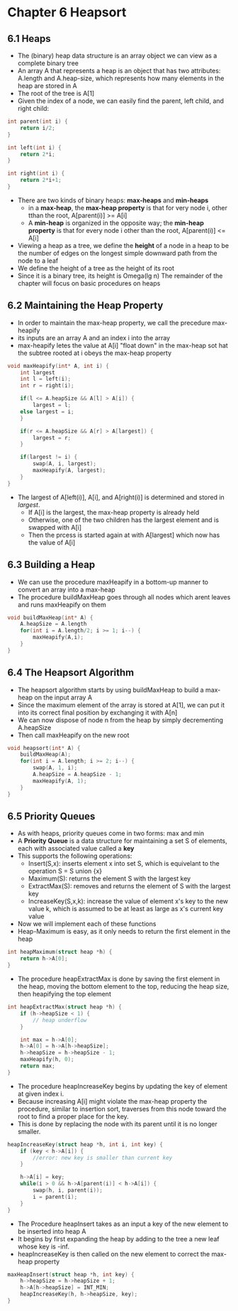 # Chapter 6 Heapsort

## 6.1 Heaps
* The (binary) heap data structure is an array object we can view as a complete binary tree
* An array A that represents a heap is an object that has two attributes: A.length and A.heap-size, which represents how many elements in the heap are stored in A
* The root of the tree is A[1]
* Given the index of a node, we can easily find the parent, left child, and right child:

``` c
int parent(int i) {
    return i/2;
}

int left(int i) {
    return 2*i;
}

int right(int i) {
    return 2*i+1;
}
```

* There are two kinds of binary heaps: **max-heaps** and **min-heaps**
    * in a **max-heap**, the **max-heap property** is that for very node i, other tthan the root, A[parent(i)] >= A[i]
    * A **min-heap** is organized in the opposite way; the **min-heap property** is that for every node i other than the root, A[parent(i)] <= A[i]
* Viewing a heap as a tree, we define the **height** of a node in a heap to be the number of edges on the longest simple downward path from the node to a leaf
* We define the height of a tree as the height of its root
* Since it is a binary tree, its height is Omega(lg n)
The remainder of the chapter will focus on basic procedures on heaps

## 6.2 Maintaining the Heap Property
* In order to maintain the max-heap property, we call the precedure max-heapify
* its inputs are an array A and an index i into the array
* max-heapify letes the value at A[i] "float down" in the max-heap sot hat the subtree rooted at i obeys the max-heap property

``` c
void maxHeapify(int* A, int i) {
    int largest
    int l = left(i);
    int r = right(i);

    if(l <= A.heapSize && A[l] > A[i]) {
        largest = l;
    else largest = i;
    }

    if(r <= A.heapSize && A[r] > A[largest]) {
        largest = r;
    }

    if(largest != i) {
        swap(A, i, largest);
        maxHeapify(A, largest);
    }
}
```

* The largest of A[left(i)], A[i], and A[right(i)] is determined and stored in _largest_.
    * If A[i] is the largest, the max-heap property is already held
    * Otherwise, one of the two children has the largest element and is swapped with A[i]
    * Then the prcess is started again at with A[largest] which now has the value of A[i]


## 6.3 Building a Heap
* We can use the procedure maxHeapify in a bottom-up manner to convert an array into a max-heap
* The procedure buildMaxHeap goes through all nodes which arent leaves and runs maxHeapify on them

``` c
void buildMaxHeap(int* A) {
    A.heapSize = A.length
    for(int i = A.length/2; i >= 1; i--) {
        maxHeapify(A,i);
    }
}
```

## 6.4 The Heapsort Algorithm
* The heapsort algorithm starts by using buildMaxHeap to build a max-heap on the input array A
* Since the maximum element of the array is stored at A[1], we can put it into its correct final position by exchanging it with A[n]
* We can now dispose of node n from the heap by simply decrementing A.heapSize
* Then call maxHeapify on the new root

``` c
void heapsort(int* A) {
    buildMaxHeap(A);
    for(int i = A.length; i >= 2; i--) {
        swap(A, 1, i);
        A.heapSize = A.heapSize - 1;
        maxHeapify(A, 1);
    }
}
```

## 6.5 Priority Queues
* As with heaps, priority queues come in two forms: max and min
* A **Priority Queue** is a data structure for maintaining a set S of elements, each with associated value called a **key**
* This supports the following operations:
    * Insert(S,x): inserts element x into set S, which is equivelant to the operation S = S union {x}
    * Maximum(S): returns the element S with the largest key
    * ExtractMax(S): removes and returns the element of S with the largest key
    * IncreaseKey(S,x,k): increase the value of element x's key to the new value k, which is assumed to be at least as large as x's current key value
* Now we will implement each of these functions
* Heap-Maximum is easy, as it only needs to return the first element in the heap

``` c
int heapMaximum(struct heap *h) {
    return h->A[0];
}
```

* The procedure heapExtractMax is done by saving the first element in the heap, moving the bottom element to the top, reducing the heap size, then heapifying the top element

``` c
int heapExtractMax(struct heap *h) {
    if (h->heapSize < 1) {
        // heap underflow
    }

    int max = h->A[0];
    h->A[0] = h->A[h->heapSize];
    h->heapSize = h->heapSize - 1;
    maxHeapify(h, 0);
    return max;
}
```

* The procedure heapIncreaseKey begins by updating the key of element at given index i.
* Because increasing A[i] might violate the max-heap property the procedure, similar to insertion sort, traverses from this node toward the root to find a proper place for the key.
* This is done by replacing the node with its parent until it is no longer smaller.

``` c
heapIncreaseKey(struct heap *h, int i, int key) {
    if (key < h->A[i]) {
        //error: new key is smaller than current key
    }

    h->A[i] = key;
    while(i > 0 && h->A[parent(i)] < h->A[i]) {
        swap(h, i, parent(i));
        i = parent(i);
    }
}
```

* The Procedure heapInsert takes as an input a key of the new element to be inserted into heap A
* It begins by first expanding the heap by adding to the tree a new leaf whose key is -inf.
* heapIncreaseKey is then called on the new element to correct the max-heap property

``` c
maxHeapInsert(struct heap *h, int key) {
    h->heapSize = h->heapSize + 1;
    h->A[h->heapSize] = INT_MIN;
    heapIncreaseKey(h, h->heapSize, key);
}
```

